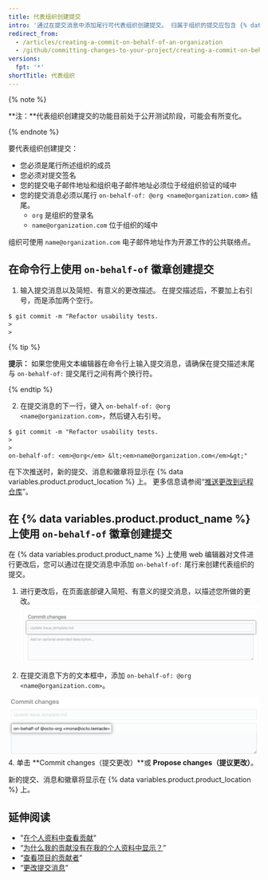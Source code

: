 ```yaml
---
title: 代表组织创建提交
intro: '通过在提交消息中添加尾行可代表组织创建提交。 归属于组织的提交应包含 {% data variables.product.product_name %} 上的 `on-behalf-of` 徽章。'
redirect_from:
  - /articles/creating-a-commit-on-behalf-of-an-organization
  - /github/committing-changes-to-your-project/creating-a-commit-on-behalf-of-an-organization
versions:
  fpt: '*'
shortTitle: 代表组织
---
```


{% note %}

**注：**代表组织创建提交的功能目前处于公开测试阶段，可能会有所变化。

{% endnote %}

要代表组织创建提交：

- 您必须是尾行所述组织的成员
- 您必须对提交签名
- 您的提交电子邮件地址和组织电子邮件地址必须位于经组织验证的域中
- 您的提交消息必须以尾行 `on-behalf-of: @org <name@organization.com>` 结尾。
  - `org` 是组织的登录名
  - `name@organization.com` 位于组织的域中

组织可使用 `name@organization.com` 电子邮件地址作为开源工作的公共联络点。

## 在命令行上使用 `on-behalf-of` 徽章创建提交

1. 输入提交消息以及简短、有意义的更改描述。 在提交描述后，不要加上右引号，而是添加两个空行。
  ```shell
  $ git commit -m "Refactor usability tests.
  >
  >
  ```
  {% tip %}

  **提示：** 如果您使用文本编辑器在命令行上输入提交消息，请确保在提交描述末尾与 `on-behalf-of:` 提交尾行之间有两个换行符。

  {% endtip %}

2. 在提交消息的下一行，键入 `on-behalf-of: @org <name@organization.com>`，然后键入右引号。

  ```shell
  $ git commit -m "Refactor usability tests.
  >
  >
  on-behalf-of: <em>@org</em> &lt;<em>name@organization.com</em>&gt;"
  ```

在下次推送时，新的提交、消息和徽章将显示在 {% data variables.product.product_location %} 上。 更多信息请参阅“[推送更改到远程仓库](/github/getting-started-with-github/pushing-commits-to-a-remote-repository/)”。

## 在 {% data variables.product.product_name %} 上使用 `on-behalf-of` 徽章创建提交

在 {% data variables.product.product_name %} 上使用 web 编辑器对文件进行更改后，您可以通过在提交消息中添加 `on-behalf-of:` 尾行来创建代表组织的提交。

1. 进行更改后，在页面底部键入简短、有意义的提交消息，以描述您所做的更改。 ![有关更改的提交消息](/assets/images/help/repository/write-commit-message-quick-pull.png)

2. 在提交消息下方的文本框中，添加 `on-behalf-of: @org <name@organization.com>`。

  ![第二个提交消息文本框中的提交消息代表尾行示例](/assets/images/help/repository/write-commit-message-on-behalf-of-trailer.png)
4. 单击 **Commit changes（提交更改）**或 **Propose changes（提议更改）**。

新的提交、消息和徽章将显示在 {% data variables.product.product_location %} 上。

## 延伸阅读

- "[在个人资料中查看贡献](/articles/viewing-contributions-on-your-profile)"
- “[为什么我的贡献没有在我的个人资料中显示？](/articles/why-are-my-contributions-not-showing-up-on-my-profile)”
- “[查看项目的贡献者](/articles/viewing-a-projects-contributors)”
- “[更改提交消息](/articles/changing-a-commit-message)”
